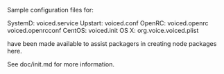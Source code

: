 Sample configuration files for:

SystemD: voiced.service
Upstart: voiced.conf
OpenRC:  voiced.openrc
         voiced.openrcconf
CentOS:  voiced.init
OS X:    org.voice.voiced.plist

have been made available to assist packagers in creating node packages here.

See doc/init.md for more information.
